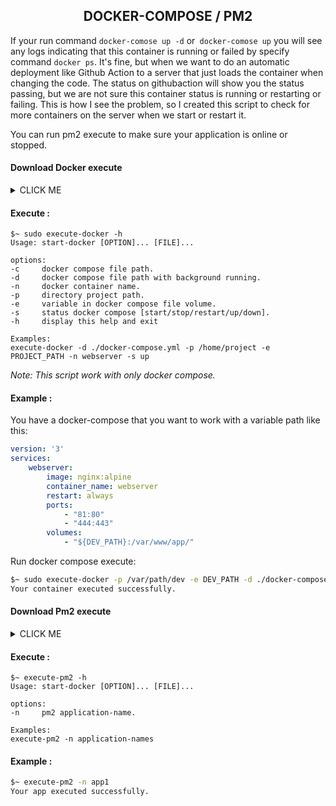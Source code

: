 <h2 align="center">DOCKER-COMPOSE / PM2</h1>

If your run command `docker-comose up -d` or` docker-comose up` you will see any logs indicating that this container is running or failed by specify command `docker ps`. It's fine, but when we want to do an automatic deployment like Github Action to a server that just loads the container when changing the code. The status on githubaction will show you the status passing, but we are not sure this container status is running or restarting or failing. This is how I see the problem, so I created this script to check for more containers on the server when we start or restart it.

You can run pm2 execute to make sure your application is online or stopped.

#### Download Docker execute

<details><summary>CLICK ME</summary>
<p>

```shell
wget https://raw.githubusercontent.com/hongsea/start-prod/master/execute-docker.sh && sudo mv execute-docker.sh /usr/bin/execute-docker && sudo chmod +x /usr/bin/execute-docker
```

</p>
</details>

#### Execute :

```
$~ sudo execute-docker -h
Usage: start-docker [OPTION]... [FILE]...

options:
-c     docker compose file path.
-d     docker compose file path with background running.
-n     docker container name.
-p     directory project path.
-e     variable in docker compose file volume.
-s     status docker compose [start/stop/restart/up/down].
-h     display this help and exit

Examples:
execute-docker -d ./docker-compose.yml -p /home/project -e PROJECT_PATH -n webserver -s up

```

*Note: This script work with only docker compose.*

#### Example :

You have a docker-compose that you want to work with a variable path like this:

```yml
version: '3'
services:
    webserver:
        image: nginx:alpine
        container_name: webserver
        restart: always
        ports:
            - "81:80"
            - "444:443"
        volumes:
            - "${DEV_PATH}:/var/www/app/"  
```
Run docker compose execute:

```sh
$~ sudo execute-docker -p /var/path/dev -e DEV_PATH -d ./docker-compose.yml -n webserver -s up
Your container executed successfully.
```

#### Download Pm2 execute

<details><summary>CLICK ME</summary>
<p>

```shell
wget https://raw.githubusercontent.com/hongsea/start-prod/master/execute-pm2.sh && sudo mv execute-pm2.sh /usr/bin/execute-pm2 && sudo chmod +x /usr/bin/execute-pm2
```

</p>
</details>

#### Execute :

```
$~ execute-pm2 -h
Usage: start-docker [OPTION]... [FILE]...

options:
-n     pm2 application-name.

Examples:
execute-pm2 -n application-names
```

#### Example :

```sh
$~ execute-pm2 -n app1
Your app executed successfully.
```
